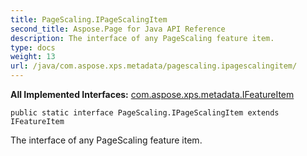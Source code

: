 ```yaml
---
title: PageScaling.IPageScalingItem
second_title: Aspose.Page for Java API Reference
description: The interface of any PageScaling feature item.
type: docs
weight: 13
url: /java/com.aspose.xps.metadata/pagescaling.ipagescalingitem/
---
```

**All Implemented Interfaces:**
[com.aspose.xps.metadata.IFeatureItem](../../com.aspose.xps.metadata/ifeatureitem)
```
public static interface PageScaling.IPageScalingItem extends IFeatureItem
```

The interface of any  PageScaling  feature item.
